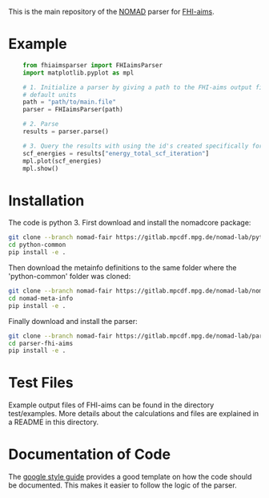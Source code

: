 This is the main repository of the [NOMAD](http://nomad-lab.eu) parser for
[FHI-aims](https://aimsclub.fhi-berlin.mpg.de).

# Example
```python
    from fhiaimsparser import FHIaimsParser
    import matplotlib.pyplot as mpl

    # 1. Initialize a parser by giving a path to the FHI-aims output file and a list of
    # default units
    path = "path/to/main.file"
    parser = FHIaimsParser(path)

    # 2. Parse
    results = parser.parse()

    # 3. Query the results with using the id's created specifically for NOMAD.
    scf_energies = results["energy_total_scf_iteration"]
    mpl.plot(scf_energies)
    mpl.show()
```

# Installation
The code is python 3. First download and install the nomadcore package:

```sh
git clone --branch nomad-fair https://gitlab.mpcdf.mpg.de/nomad-lab/python-common.git
cd python-common
pip install -e .
```

Then download the metainfo definitions to the same folder where the
'python-common' folder was cloned:

```sh
git clone --branch nomad-fair https://gitlab.mpcdf.mpg.de/nomad-lab/nomad-meta-info.git
cd nomad-meta-info
pip install -e .
```

Finally download and install the parser:

```sh
git clone --branch nomad-fair https://gitlab.mpcdf.mpg.de/nomad-lab/parser-fhi-aims.git
cd parser-fhi-aims
pip install -e .
```

# Test Files
Example output files of FHI-aims can be found in the directory test/examples.
More details about the calculations and files are explained in a README in this directory.

# Documentation of Code
The [google style
guide](https://google.github.io/styleguide/pyguide.html?showone=Comments#Comments)
provides a good template on how the code should be documented. This makes it
easier to follow the logic of the parser.

